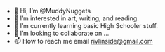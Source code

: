 - 👋 Hi, I’m @MuddyNuggets
- 👀 I’m interested in art, writing, and reading.
- 🌱 I’m currently learning basic High Schooler stuff.
- 💞️ I’m looking to collaborate on ...
- 📫 How to reach me email rivlinside@gmail.com

<!---
MuddyNuggets/MuddyNuggets is a ✨ special ✨ repository because its `README.md` (this file) appears on your GitHub profile.
You can click the Preview link to take a look at your changes.
--->
